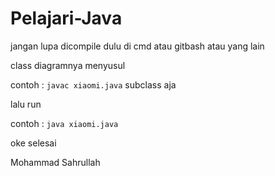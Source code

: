 # Pelajari-Java

jangan lupa dicompile dulu di cmd atau gitbash atau yang lain

class diagramnya menyusul

 contoh : `javac xiaomi.java` subclass aja

lalu run 

contoh : `java xiaomi.java` 

oke selesai


Mohammad Sahrullah
